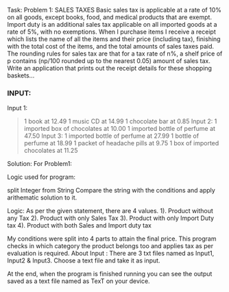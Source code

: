 Task:
Problem 1: SALES TAXES
Basic sales tax is applicable at a rate of 10% on all goods, except books, food, and medical
products that are exempt. Import duty is an additional sales tax
applicable on all imported goods at a rate of 5%, with no exemptions. When I purchase items
I receive a receipt which lists the name of all the items and their price (including tax),
finishing with the total cost of the items,
and the total amounts of sales taxes paid. The rounding rules for sales tax are that for a tax
rate of n%, a shelf price of p contains (np/100 rounded up to the nearest 0.05) amount of
sales tax.
Write an application that prints out the receipt details for these shopping baskets...
### INPUT:
Input 1:
> 1 book at 12.49
> 1 music CD at 14.99
> 1 chocolate bar at 0.85
Input 2:
> 1 imported box of chocolates at 10.00
> 1 imported bottle of perfume at 47.50
Input 3:
> 1 imported bottle of perfume at 27.99
> 1 bottle of perfume at 18.99
> 1 packet of headache pills at 9.75
> 1 box of imported chocolates at 11.25

Solution:
For Problem1:

Logic used for program:

split Integer from String
Compare the string with the conditions and apply arithematic solution to it.

Logic:
As per the given statement, there are 4 values.
1). Product without any Tax
2). Product with only Sales Tax
3). Product with only Import Duty tax
4). Product with both Sales and Import duty tax

My conditions were split into 4 parts to attain the final price.
This program checks in which category the product belongs too and applies tax as per evaluation is required.
About Input :
There are 3 txt files named as Input1, Input2 & Input3.
Choose a text file and take it as input.

At the end, when the program is finished running you can see the output saved as a text file named as TexT on your device.

